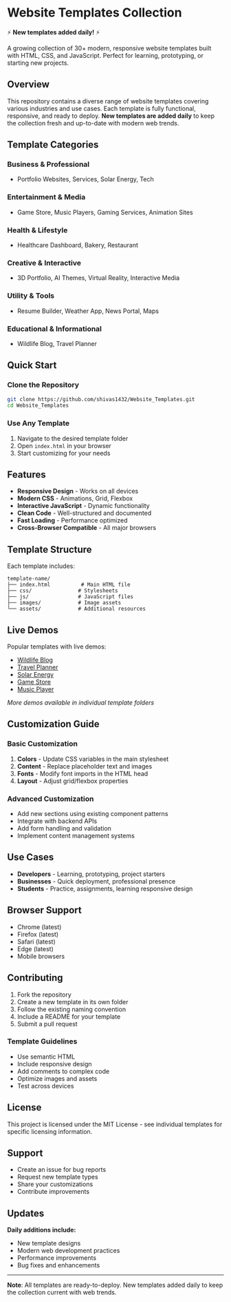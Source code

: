 # Website Templates Collection

⚡ **New templates added daily!** ⚡

A growing collection of 30+ modern, responsive website templates built with HTML, CSS, and JavaScript. Perfect for learning, prototyping, or starting new projects.

## Overview

This repository contains a diverse range of website templates covering various industries and use cases. Each template is fully functional, responsive, and ready to deploy. **New templates are added daily** to keep the collection fresh and up-to-date with modern web trends.

## Template Categories

### Business & Professional
- Portfolio Websites, Services, Solar Energy, Tech

### Entertainment & Media
- Game Store, Music Players, Gaming Services, Animation Sites

### Health & Lifestyle
- Healthcare Dashboard, Bakery, Restaurant

### Creative & Interactive
- 3D Portfolio, AI Themes, Virtual Reality, Interactive Media

### Utility & Tools
- Resume Builder, Weather App, News Portal, Maps

### Educational & Informational
- Wildlife Blog, Travel Planner

## Quick Start

### Clone the Repository
```bash
git clone https://github.com/shivas1432/Website_Templates.git
cd Website_Templates
```

### Use Any Template
1. Navigate to the desired template folder
2. Open `index.html` in your browser
3. Start customizing for your needs

## Features

- **Responsive Design** - Works on all devices
- **Modern CSS** - Animations, Grid, Flexbox
- **Interactive JavaScript** - Dynamic functionality
- **Clean Code** - Well-structured and documented
- **Fast Loading** - Performance optimized
- **Cross-Browser Compatible** - All major browsers

## Template Structure

Each template includes:
```
template-name/
├── index.html          # Main HTML file
├── css/               # Stylesheets
├── js/                # JavaScript files
├── images/            # Image assets
└── assets/            # Additional resources
```

## Live Demos

Popular templates with live demos:
- [Wildlife Blog](https://wildlifeblogssk.netlify.app)
- [Travel Planner](https://travelplannerssk.netlify.app)
- [Solar Energy](https://solarssk.netlify.app)
- [Game Store](https://gamestoressk.netlify.app)
- [Music Player](https://musicplayerssk.netlify.app)

*More demos available in individual template folders*

## Customization Guide

### Basic Customization
1. **Colors** - Update CSS variables in the main stylesheet
2. **Content** - Replace placeholder text and images
3. **Fonts** - Modify font imports in the HTML head
4. **Layout** - Adjust grid/flexbox properties

### Advanced Customization
- Add new sections using existing component patterns
- Integrate with backend APIs
- Add form handling and validation
- Implement content management systems

## Use Cases

- **Developers** - Learning, prototyping, project starters
- **Businesses** - Quick deployment, professional presence
- **Students** - Practice, assignments, learning responsive design

## Browser Support

- Chrome (latest)
- Firefox (latest)
- Safari (latest)
- Edge (latest)
- Mobile browsers

## Contributing

1. Fork the repository
2. Create a new template in its own folder
3. Follow the existing naming convention
4. Include a README for your template
5. Submit a pull request

### Template Guidelines
- Use semantic HTML
- Include responsive design
- Add comments to complex code
- Optimize images and assets
- Test across devices

## License

This project is licensed under the MIT License - see individual templates for specific licensing information.

## Support

- Create an issue for bug reports
- Request new template types
- Share your customizations
- Contribute improvements

## Updates

**Daily additions include:**
- New template designs
- Modern web development practices
- Performance improvements
- Bug fixes and enhancements

---

**Note**: All templates are ready-to-deploy. New templates added daily to keep the collection current with web trends.
